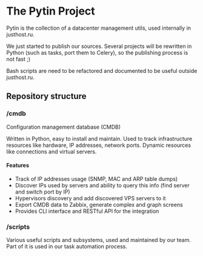 The Pytin Project
=================

Pytin is the collection of a datacenter management utils, used internally in justhost.ru.

We just started to publish our sources. Several projects will be rewritten in Python (such as tasks,
port them to Celery), so the publishing process is not fast ;) 

Bash scripts are need to be refactored and documented to be useful outside justhost.ru.  


Repository structure
--------------------

### /cmdb ###

Configuration management database (CMDB)

Written in Python, easy to install and maintain. Used to track infrastructure resources like hardware,
IP addresses, network ports. Dynamic resources like connections and virtual servers.

#### Features ####

* Track of IP addresses usage (SNMP, MAC and ARP table dumps)
* Discover IPs used by servers and ability to query this info (find server and switch port by IP)
* Hypervisors discovery and add discovered VPS servers to it
* Export CMDB data to Zabbix, generate complex and graph screens
* Provides CLI interface and RESTful API for the integration

### /scripts ###

Various useful scripts and subsystems, used and maintained by our team. Part of it is used in our task
automation process.
